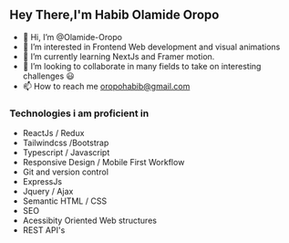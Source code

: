 ## Hey There,I'm Habib Olamide Oropo
- 👋 Hi, I’m @Olamide-Oropo
- 👀 I’m interested in Frontend Web development and visual animations
- 🌱 I’m currently learning NextJs and Framer motion.
- 💞️ I’m looking to collaborate in many fields to take on interesting challenges 😃
- 📫 How to reach me oropohabib@gmail.com

### Technologies i am proficient in
- ReactJs / Redux
- Tailwindcss /Bootstrap
- Typescript / Javascript
- Responsive Design / Mobile First Workflow
- Git and version control
- ExpressJs
- Jquery / Ajax
- Semantic HTML / CSS
- SEO
- Acessibity Oriented Web structures
- REST API's

<!---
Olamide-Oropo/Olamide-Oropo is a ✨ special ✨ repository because its `README.md` (this file) appears on your GitHub profile.
You can click the Preview link to take a look at your changes.
--->
